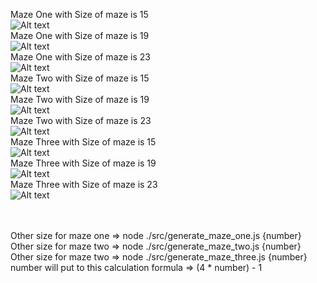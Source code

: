 Maze One with Size of maze is 15</br>
![Alt text](./img/maze_one_s_15.jpg?raw=true "Maze One with Size of maze is 15")</br>
Maze One with Size of maze is 19</br>
![Alt text](./img/maze_one_s_19.jpg?raw=true "Maze One with Size of maze is 19")</br>
Maze One with Size of maze is 23</br>
![Alt text](./img/maze_one_s_23.jpg?raw=true "Maze One with Size of maze is 23")</br>
Maze Two with Size of maze is 15</br>
![Alt text](./img/maze_two_s_15.jpg?raw=true "Maze Two with Size of maze is 15")</br>
Maze Two with Size of maze is 19</br>
![Alt text](./img/maze_two_s_19.jpg?raw=true "Maze Two with Size of maze is 19")</br>
Maze Two with Size of maze is 23</br>
![Alt text](./img/maze_two_s_23.jpg?raw=true "Maze Two with Size of maze is 23")</br>
Maze Three with Size of maze is 15</br>
![Alt text](./img/maze_three_s_15.jpg?raw=true "Maze Three with Size of maze is 15")</br>
Maze Three with Size of maze is 19</br>
![Alt text](./img/maze_three_s_19.jpg?raw=true "Maze Three with Size of maze is 19")</br>
Maze Three with Size of maze is 23</br>
![Alt text](./img/maze_three_s_23.jpg?raw=true "Maze Three with Size of maze is 23")</br>

</br>

</br>
Other size for maze one => node ./src/generate_maze_one.js {number}
</br>
Other size for maze two => node ./src/generate_maze_two.js {number}
</br>
Other size for maze two => node ./src/generate_maze_three.js {number}
</br>
number will put to this calculation formula => (4 * number) - 1